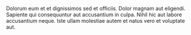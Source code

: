Dolorum eum et et dignissimos sed et officiis. Dolor magnam aut eligendi. Sapiente qui consequuntur aut accusantium in culpa. Nihil hic aut labore accusantium neque. Iste ullam molestiae autem et natus vero et voluptate aut.